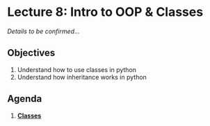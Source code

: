 <!---
{"next":"Lectures_class2/Lecture9.md","title":"Intro to OOP & Classes - 9/18"}
-->

# Lecture 8: Intro to OOP & Classes

*Details to be confirmed...*

## Objectives

1. Understand how to use classes in python
2. Understand how inheritance works in python

## Agenda

1. **[Classes](../Topics/nb/classes.ipynb)**